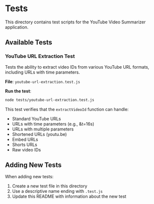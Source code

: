 # Tests

This directory contains test scripts for the YouTube Video Summarizer application.

## Available Tests

### YouTube URL Extraction Test

Tests the ability to extract video IDs from various YouTube URL formats, including URLs with time parameters.

**File**: `youtube-url-extraction.test.js`

**Run the test**:

```bash
node tests/youtube-url-extraction.test.js
```

This test verifies that the `extractVideoId` function can handle:
- Standard YouTube URLs
- URLs with time parameters (e.g., &t=16s)
- URLs with multiple parameters
- Shortened URLs (youtu.be)
- Embed URLs
- Shorts URLs
- Raw video IDs

## Adding New Tests

When adding new tests:

1. Create a new test file in this directory
2. Use a descriptive name ending with `.test.js`
3. Update this README with information about the new test
